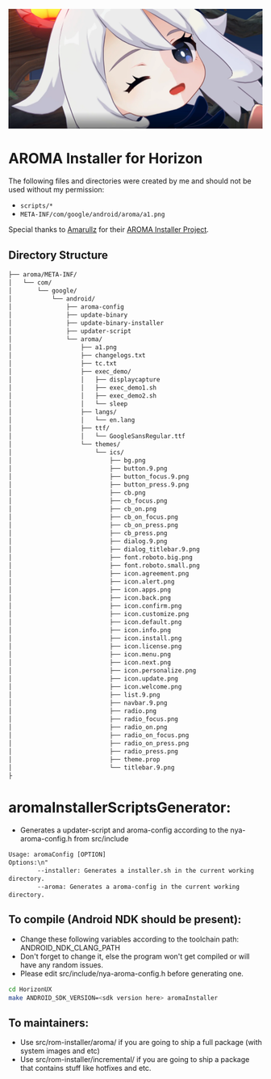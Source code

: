 ![Emergency Food Again](https://github.com/forsaken-heart24/i_dont_want_to_be_an_weirdo/blob/main/banner_images/emergency_food_again.png?raw=true)

# AROMA Installer for Horizon

The following files and directories were created by me and should not be used without my permission:

- `scripts/*`
- `META-INF/com/google/android/aroma/a1.png`

Special thanks to [Amarullz](https://github.com/amarullz/) for their [AROMA Installer Project](https://github.com/amarullz/AROMA-Installer/).

## Directory Structure
```
├── aroma/META-INF/
│   └── com/
│       └── google/
│           └── android/
│               ├── aroma-config
│               ├── update-binary
│               ├── update-binary-installer
│               ├── updater-script
│               └── aroma/
│                   ├── a1.png
│                   ├── changelogs.txt
│                   ├── tc.txt
│                   ├── exec_demo/
│                   │   ├── displaycapture
│                   │   ├── exec_demo1.sh
│                   │   ├── exec_demo2.sh
│                   │   └── sleep
│                   ├── langs/
│                   │   └── en.lang
│                   ├── ttf/
│                   │   └── GoogleSansRegular.ttf
│                   └── themes/
│                       └── ics/
│                           ├── bg.png
│                           ├── button.9.png
│                           ├── button_focus.9.png
│                           ├── button_press.9.png
│                           ├── cb.png
│                           ├── cb_focus.png
│                           ├── cb_on.png
│                           ├── cb_on_focus.png
│                           ├── cb_on_press.png
│                           ├── cb_press.png
│                           ├── dialog.9.png
│                           ├── dialog_titlebar.9.png
│                           ├── font.roboto.big.png
│                           ├── font.roboto.small.png
│                           ├── icon.agreement.png
│                           ├── icon.alert.png
│                           ├── icon.apps.png
│                           ├── icon.back.png
│                           ├── icon.confirm.png
│                           ├── icon.customize.png
│                           ├── icon.default.png
│                           ├── icon.info.png
│                           ├── icon.install.png
│                           ├── icon.license.png
│                           ├── icon.menu.png
│                           ├── icon.next.png
│                           ├── icon.personalize.png
│                           ├── icon.update.png
│                           ├── icon.welcome.png
│                           ├── list.9.png
│                           ├── navbar.9.png
│                           ├── radio.png
│                           ├── radio_focus.png
│                           ├── radio_on.png
│                           ├── radio_on_focus.png
│                           ├── radio_on_press.png
│                           ├── radio_press.png
│                           ├── theme.prop
│                           └── titlebar.9.png
├
```

# aromaInstallerScriptsGenerator:
- Generates a updater-script and aroma-config according to the nya-aroma-config.h from src/include
```
Usage: aromaConfig [OPTION]
Options:\n"
        --installer: Generates a installer.sh in the current working directory.
        --aroma: Generates a aroma-config in the current working directory.
```

## To compile (Android NDK should be present):
- Change these following variables according to the toolchain path: ANDROID_NDK_CLANG_PATH
- Don't forget to change it, else the program won't get compiled or will have any random issues.
- Please edit src/include/nya-aroma-config.h before generating one.
```bash
cd HorizonUX
make ANDROID_SDK_VERSION=<sdk version here> aromaInstaller
```

## To maintainers:
- Use src/rom-installer/aroma/ if you are going to ship a full package (with system images and etc)
- Use src/rom-installer/incremental/ if you are going to ship a package that contains stuff like hotfixes and etc.
